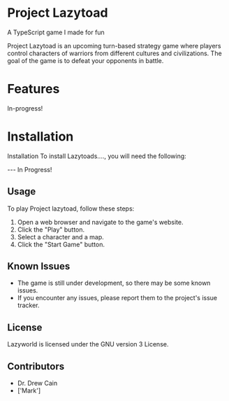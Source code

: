 # Project Lazytoad
 A TypeScript game I made for fun
<!-- DESCRIPTION -->
Project Lazytoad is an upcoming turn-based strategy game where players control characters of warriors from different cultures and civilizations. The goal of the game is to defeat your opponents in battle.

# Features
<!-- FEATURES-->
In-progress!
# Installation
<!-- Installation Guide-->

Installation
To install Lazytoads...., you will need the following:

--- In Progress!

## Usage

To play Project lazytoad, follow these steps:

1. Open a web browser and navigate to the game's website.
2. Click the "Play" button.
3. Select a character and a map.
4. Click the "Start Game" button.

## Known Issues

* The game is still under development, so there may be some known issues.
* If you encounter any issues, please report them to the project's issue tracker.

## License

Lazyworld is licensed under the GNU version 3 License.

## Contributors

* Dr. Drew Cain
* ['Mark']
